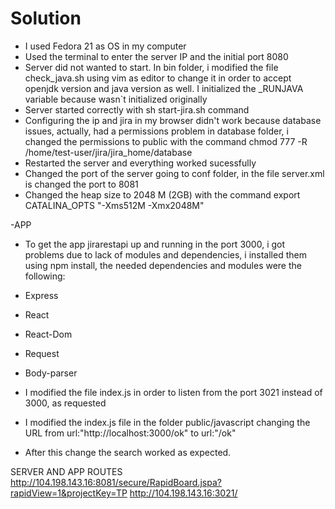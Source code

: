 # Solution
- I used Fedora 21 as OS in my computer
- Used the terminal to enter the server IP and the initial port 8080
- Server did not wanted to start. In bin folder, i modified the file check_java.sh using vim as editor to change it in order to accept openjdk version and java version as well. I initialized the _RUNJAVA variable because wasn`t initialized originally
- Server started correctly with sh start-jira.sh command
- Configuring the ip and jira in my browser didn't work because database issues, actually, had a permissions problem in database folder, i changed the permissions to public with the command chmod 777 -R /home/test-user/jira/jira_home/database
- Restarted the server and everything worked sucessfully
- Changed the port of the server going to conf folder, in the file server.xml is changed the port to 8081
- Changed the heap size to 2048 M (2GB) with the command export CATALINA_OPTS "-Xms512M -Xmx2048M"

-APP

- To get the app jirarestapi up and running in the port 3000, i got problems due to lack of modules and dependencies, i installed them using npm
install, the needed dependencies and modules were the following:
- Express
- React
- React-Dom
- Request
- Body-parser
- I modified the file index.js in order to listen from the port 3021 instead of 3000, as requested
- I modified the index.js file in the folder public/javascript changing the URL from
url:"http://localhost:3000/ok" to
 url:"/ok"

- After this change the search worked as expected.

SERVER AND APP ROUTES
http://104.198.143.16:8081/secure/RapidBoard.jspa?rapidView=1&projectKey=TP
http://104.198.143.16:3021/
